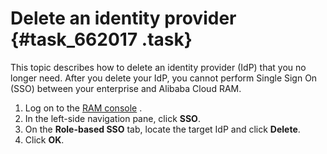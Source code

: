 # Delete an identity provider {#task_662017 .task}

This topic describes how to delete an identity provider \(IdP\) that you no longer need. After you delete your IdP, you cannot perform Single Sign On \(SSO\) between your enterprise and Alibaba Cloud RAM.

1.   Log on to the [RAM console](https://ram.console.aliyun.com/) . 
2.   In the left-side navigation pane, click **SSO**. 
3.   On the **Role-based SSO** tab, locate the target IdP and click **Delete**. 
4.   Click **OK**. 


